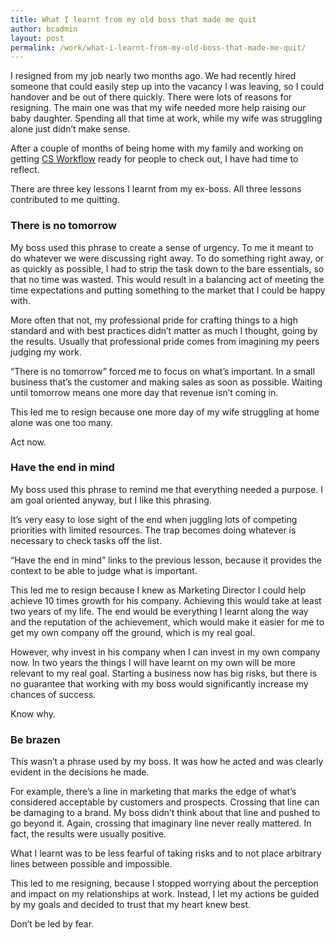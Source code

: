 ```yaml
---
title: What I learnt from my old boss that made me quit
author: bcadmin
layout: post
permalink: /work/what-i-learnt-from-my-old-boss-that-made-me-quit/
---
```

I resigned from my job nearly two months ago. We had recently hired someone that could easily step up into the vacancy I was leaving, so I could handover and be out of there quickly. There were lots of reasons for resigning. The main one was that my wife needed more help raising our baby daughter. Spending all that time at work, while my wife was struggling alone just didn&#8217;t make sense.

After a couple of months of being home with my family and working on getting <a href="http://csworkflow.com" target="_blank">CS Workflow</a> ready for people to check out, I have had time to reflect.

There are three key lessons I learnt from my ex-boss. All three lessons contributed to me quitting.

### There is no tomorrow

My boss used this phrase to create a sense of urgency. To me it meant to do whatever we were discussing right away. To do something right away, or as quickly as possible, I had to strip the task down to the bare essentials, so that no time was wasted. This would result in a balancing act of meeting the time expectations and putting something to the market that I could be happy with.

More often that not, my professional pride for crafting things to a high standard and with best practices didn&#8217;t matter as much I thought, going by the results. Usually that professional pride comes from imagining my peers judging my work.

&#8220;There is no tomorrow&#8221; forced me to focus on what&#8217;s important. In a small business that&#8217;s the customer and making sales as soon as possible. Waiting until tomorrow means one more day that revenue isn&#8217;t coming in.

This led me to resign because one more day of my wife struggling at home alone was one too many.

Act now.

### Have the end in mind

My boss used this phrase to remind me that everything needed a purpose. I am goal oriented anyway, but I like this phrasing.

It&#8217;s very easy to lose sight of the end when juggling lots of competing priorities with limited resources. The trap becomes doing whatever is necessary to check tasks off the list.

&#8220;Have the end in mind&#8221; links to the previous lesson, because it provides the context to be able to judge what is important.

This led me to resign because I knew as Marketing Director I could help achieve 10 times growth for his company. Achieving this would take at least two years of my life. The end would be everything I learnt along the way and the reputation of the achievement, which would make it easier for me to get my own company off the ground, which is my real goal.

However, why invest in his company when I can invest in my own company now. In two years the things I will have learnt on my own will be more relevant to my real goal. Starting a business now has big risks, but there is no guarantee that working with my boss would significantly increase my chances of success.

Know why.

### Be brazen

This wasn&#8217;t a phrase used by my boss. It was how he acted and was clearly evident in the decisions he made.

For example, there&#8217;s a line in marketing that marks the edge of what&#8217;s considered acceptable by customers and prospects. Crossing that line can be damaging to a brand. My boss didn&#8217;t think about that line and pushed to go beyond it. Again, crossing that imaginary line never really mattered. In fact, the results were usually positive.

What I learnt was to be less fearful of taking risks and to not place arbitrary lines between possible and impossible.

This led to me resigning, because I stopped worrying about the perception and impact on my relationships at work. Instead, I let my actions be guided by my goals and decided to trust that my heart knew best.

Don&#8217;t be led by fear.